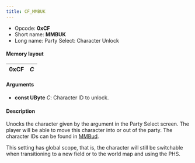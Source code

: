 ```yaml
---
title: CF_MMBUK
---
```


- Opcode: **0xCF**
- Short name: **MMBUK**
- Long name: Party Select: Character Unlock

#### Memory layout

| 0xCF | *C* |
|------|-----|

#### Arguments

- **const UByte** *C*: Character ID to unlock.

#### Description

Unocks the character given by the argument in the Party Select screen. The player will be able to move this character into or out of the party. The character IDs can be found in [MMBud](CD_MMBud).

This setting has global scope, that is, the character will still be switchable when transitioning to a new field or to the world map and using the PHS.
